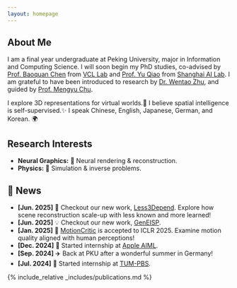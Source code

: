```yaml
---
layout: homepage
---
```


## About Me

I am a final year undergraduate at Peking University, major in Information and Computing Science. I will soon begin my PhD studies, co-advised by [Prof. Baoquan Chen](https://baoquanchen.info/) from [VCL Lab](https://vcl.pku.edu.cn/) and [Prof. Yu Qiao](https://mmlab.siat.ac.cn/yuqiao) from [Shanghai AI Lab](https://www.shlab.org.cn/). I am grateful to have been introduced to research by [Dr. Wentao Zhu](https://wentao.live/about.html), and guided by [Prof. Mengyu Chu](https://rachelcmy.github.io/). 

I explore 3D representations for virtual worlds.💫 I believe spatial intelligence is self-supervised.✨ I speak Chinese, English, Japanese, German, and Korean. 🌍

## Research Interests

- **Neural Graphics:** 🎨 Neural rendering & reconstruction. 
- **Physics:** 🔬 Simulation & inverse problems.


## 📰 News
- <span class="date-mono">**[Jun. 2025]** 🚀</span> Checkout our new work, [Less3Depend](https://pku-vcl-geometry.github.io/Less3Depend/). Explore how scene reconstruction scale-up with less known and more learned!
- <span class="date-mono">**[Jun. 2025]** 💡</span> Checkout our new work, [GenEISP](https://gomenei.github.io/GenEISP/).
- <span class="date-mono">**[Jan. 2025]** 🎉</span> [MotionCritic](https://motioncritic.github.io/) is accepted to ICLR 2025. Examine motion quality aligned with human perceptions!
- <span class="date-mono">**[Dec. 2024]** 🍎</span> Started internship at [Apple AIML](https://www.apple.com/).
- <span class="date-mono">**[Sep. 2024]** ✈️</span> Back at PKU after a wonderful summer in Germany!
- <span class="date-mono">**[Jul. 2024]** 🌟</span> Started internship at [TUM-PBS](https://ge.in.tum.de/).


{% include_relative _includes/publications.md %}

<!-- {% include_relative _includes/services.md %} -->

